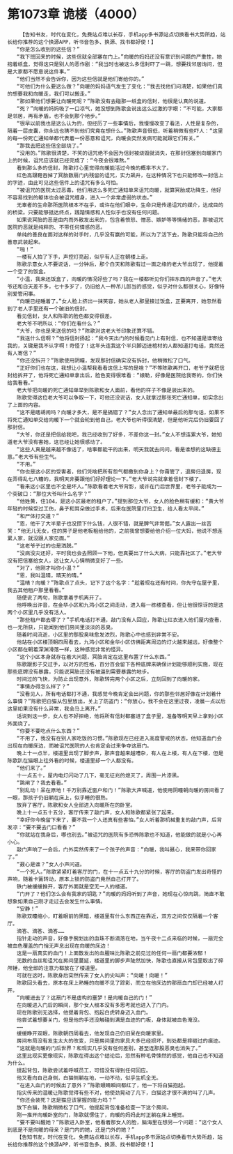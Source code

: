 # 第1073章 诡楼（4000）
        【告知书友，时代在变化，免费站点难以长存，手机app多书源站点切换看书大势所趋，站长给你推荐的这个换源APP，听书音色多、换源、找书都好使！】
       “你是怎么收到的这些信？”
       “我下班回来的时候，这些信就全部塞在门上。”向暖的妈妈还没有意识到问题的严重性，她抱着纸盒，觉得这只是别人的恶作剧：“我当时也被这么多信封吓了一跳，想要找邻居询问，但是大家都不愿意说这件事。”
       “他们当然不会告诉你，因为这些信就是他们寄给你的。”
       “可他们为什么要这么做？”向暖的妈妈语气发生了变化：“我去找他们问清楚，如果他们真的想要我和向暖走，我们可以搬走。”
       “那如果他们想要让向暖死呢？”陈歌没有去碰那一纸盒的信封，他很是认真的说道。
       “死？”向暖的妈妈吸了一口凉气，她没想到陈歌会说出这么过激的字眼：“不可能，大家都是邻居，再有矛盾，也不会到那个地步。”
       “很早以前我也是这么认为的，但经历了一些事情后，我慢慢改变了看法，人性是复杂的，隔着一层皮囊，你永远也猜不到他们究竟在想什么。”陈歌声音很低，听着稍微有些吓人：“这里的每一份死亡通知单都代表着一份恶意和诅咒，向暖会突然发病可能就跟它们有关。”
       “那我去把这些信全部烧了。”
       “没用的。”陈歌很清楚，不笑的诅咒绝不会因为信封被烧毁就消失，在那封信塞到向暖家门上的时候，诅咒应该就已经完成了：“今夜会很难熬。”
       看到那么多的信封，陈歌打心里觉得向暖能活过今晚的概率不大了。
       红色高跟鞋吞掉了冥胎数扇门内残留的诅咒，实力飙升，在这种情况下也只能修改一封信上的字迹，由此可见这些信件上的诅咒有多么可怕。
       “被诅咒的医院太过恶毒，他们用这么多死亡通知单来诅咒向暖，就算冥胎成功降生，他好不容易找到的躯体也会被诅咒缠身，进入一个非常虚弱的状态。”
       无辜者的生命那所医院根本不在乎，或许在他们眼中，生命只是传递诅咒的媒介，达成目的的桥梁。只要能够抵达终点，践踏情感和人性似乎也没有任何问题。
       如果说冥胎的恶是由内而外散发出来的，包含着愤怒、憎恶、嫉妒等等情绪的恶，那被诅咒医院的恶就是纯粹的、不带任何情感的恶。
       单纯的善良在面对这样的对手时，几乎没有赢的可能，所以为了活下去，陈歌只能将自己的善意武装起来。
       “啪！”
       一楼有人拍了下手，声控灯亮起，似乎有人正在朝楼上走。
       陈歌示意女人不要说话，一分钟后，那个白天和陈歌有过一面之缘的老大爷出现了，他提着一个空了的饭盒。
       “小温，我来还饭盒了，向暖的情况好些了吗？我在一楼都听见你们摔东西的声音了。”老大爷还和白天差不多，七十多岁了，仍旧给人一种吊儿郎当的感觉，似乎对什么都很关心，好像特别爱管闲事。
       “向暖已经睡着了。”女人脸上挤出一抹笑容，她从老人那里接过饭盒，正要离开，她忽然看到了老人手里还有一个破旧的信封。
       看见信封，女人和陈歌的脸色都变得很差。
       老大爷不明所以：“你们在看什么？”
       “大爷，你也是来送信的吗？”陈歌对这老大爷印象还算不错。
       “我送什么信啊？”他将信封扬起：“我今天出门的时候看见门上有封信，也不知道是谁寄给我的，关键是我不认字啊！奇怪了！这年头连我这个半只脚迈进棺材的人都知道打电话，竟然还有人寄信？”
       “你还没拆开？”陈歌使用阴瞳，发现那封信确实没有拆封，他稍微松了口气。
       “正好你们也在这，我想让小温帮我看看这信上写的是啥？”不等陈歌再开口，老爷子就把信封给拆开了，他将死亡通知单拿出后，脸色变得很难看：“娘勒，好像是医院给我寄的，你们快给我看看。”
       老大爷把向暖的死亡通知单举到陈歌和女人面前，看他的样子不像是装出来的。
       陈歌觉得这位老大爷可以争取一下，可他还没说话，女人就拿过那张死亡通知单，如实念出了上面的内容。
       “这不是瞎胡闹吗？向暖才多大，是不是搞错了？”女人念出了通知单最后的那句话，如果不将死亡通知单交给向暖下一个就会轮到他自己，老大爷也听得很清楚，但是他听完后仍旧要回了那封信。
       “大爷，你还是把信给我吧，我已经收到了好多，不差你这一封。”女人不想连累大爷，她知道老大爷没有害她，这已经让她很感动了。
       “这些人真是越来越不像话了，啥事都能干的出来，明天我就去问问，看是谁想的这缺德主意。”老大爷有些生气。
       “不用。”
       “你也是这小区的受害者，他们凭啥把所有怨气都撒到你身上？你甭管了，退房归退房，现在弄得乱七八糟的，我明天非要跟他们好好理论一下。”老大爷说完就拿着信封下楼了。
       “看来这小区里也不全是坏人。”陈歌看着老大爷背影，或许在门后世界里，老爷子能成为一个突破口：“那位大爷叫什么名字？”
       “他姓黄，住104，是这小区最老的租户了。”提到那位大爷，女人的脸色稍有缓和：“黄大爷年轻的时候受过工伤，鼻子和耳朵做过手术，后来在医院里打扫卫生，给人看太平间。”
       “和尸体打交道？”
       “恩，他干了大半辈子也没攒下什么钱，人很不错，就是脾气非常倔。”女人露出一丝苦笑：“他无儿无女，住的房子是他老板租给他的，之前我曾想要给他介绍一位大妈，他说不想连累人家，就没跟人家见面。”
       “这老爷子过的也是洒脱。”
       “没病没灾还好，平时我也会去照顾一下他，但真要出了什么大病，只能靠社区了。”老大爷没有把信塞给女人，这让女人心情稍微变好了一些。
       “对了，他刚才叫你小温？”
       “恩，我叫温晴，晴天的晴。”
       “温晴？向暖？”陈歌点了点头，记下了这个名字：“趁着现在还有时间，你先守在屋子里，我去其他租户那里看看。”
       随便说了两句，陈歌拿着手机离开了。
       他呼唤出许音，在金华小区和九鸿小区之间走动，进入每一栋楼查看，但让他很惊讶的是这两个小区里几乎没有活人。
       “那些租户都去哪了？”手机电话打不通，敲门没有人回应，陈歌让红衣进入他们屋内查看，也一无所获，只能闻到他们房间里淡淡的恶臭。
       随着时间流逝，小区里的那股臭味愈发浓烈，陈歌心中也感到非常不安。
       他站在小区楼顶朝四周看去，九鸿小区和金华小区仿佛距离周边的灯火越来越远，好像整个小区都在朝着深渊滑落一样，这种感觉非常的怪异。
       “这个小区本身就存在着大问题，冥胎肯定在这里布置了什么东西。”
       陈歌跟影子交过手，以对方的性格，百分百会留下各种底牌来确保计划能够顺利实施，现在那些底牌没有暴露，只能说冥胎还没有被逼到需要暴露的地步。
       时间过的飞快，为防止出现意外，陈歌转完两个小区之后，立刻回到了向暖的家。
       “事情办得怎么样了？”
       “没看见人，所有电话都打不通，我感觉今晚肯定会出问题，你的那些邻居好像在计划着什么事情？”陈歌把白猫从包里放出，关上了防盗门：“你放心，我不会在这里过夜，凌晨一点以后这里如果没有什么异常，我会马上离开。”
       话说到这一步，女人也不好拒绝，他将所有信封都塞进了盒子里，准备等明天早上拿到小区外面烧了。
       “你要不要吃点什么东西？”
       “不用了，我没有在别人家吃饭的习惯。”陈歌现在已经进入高度警戒的状态，他知道血门会出现在向暖床边，而被诅咒医院的人也肯定会过来争夺这扇门。
       晚上十一点半，楼道里出现了脚步声，那声音越来越嘈杂，有人在上楼，有人在下楼，但是陈歌趴在猫眼上往外看的时候，楼道里却一个人都没有。
       “他们来了。”
       十一点五十，屋内电灯闪动了几下，毫无征兆的熄灭了，周围一片漆黑。
       “跳闸了？我去看看。”
       “别乱动！呆在原地！千万别靠近窗户和门！”陈歌大声喊道，他使用阴瞳朝向暖的房间看了一眼，那孩子仍旧躺在床上，似乎睡的很熟。
       放弃了客厅，陈歌和女人全部进入向暖所在的卧室。
       晚上十一点五十五分，客厅传来了敲门声，女人和陈歌都紧张了起来。
       “幸好你今晚留下来了，要不我一个人还真有些害怕。”女人听着那机械重复的敲门声，后背发凉：“要不要去门口看看？”
       “你就站在我身后，哪也别去。”被诅咒的医院有多恐怖陈歌也不知道，他能做的就是小心再小心。
       敲门声响了一会后，门外突然传来了一个孩子的声音：“向暖，我叫聂心，我来带你回家了。”
       “聂心是谁？”女人小声问道。
       “一个死人。”陈歌紧紧盯着客厅的门，在十一点五十九分的时候，客厅的防盗门发出奇怪的声响，随着卡簧转动，原本上锁的防盗门竟然自己打开了。
       铁门被缓缓推开，客厅外面就是空无一人的楼道。
       “门开了？他们怎么会有我家的钥匙？”向暖的妈妈听到了声音，她现在心惊肉跳，简直不敢想象如果自己刚才走过去会发生什么事情。
       “安静！”
       陈歌双瞳缩小，盯着眼前的黑暗，楼道里有什么东西正在靠近，双方之间仅仅隔着一个客厅。
       滴答、滴答、滴答……
       指针走动的声音，好像手腕划出的血珠不断滴落在地，当午夜十二点来临的时候，一扇完全被血色覆盖的门悄无声息出现在向暖的床边！
       这是一扇真实的血门！上面散发出的血腥味比陈歌之前见过的任何一扇门都要浓郁！
       无数的血丝和诅咒在房间里蔓延，楼道里的脚步声陡然加快，陈歌也直接从背包里取出了碎颅锤，他全部的注意力都放在了楼道里。
       可就在这时，陈歌身后突然传来了女人的尖叫声：“向暖！向暖！”
       陈歌回头看去，原本在床上熟睡的向暖不见了踪影，而立在他床边的那扇血门却已经被人打开。
       “向暖进去了？这扇门不是虚构的噩梦！是向暖自己的门！”
       在向暖进入门后的瞬间，那个女人根本没有多思考就也进入了门内。
       现在陈歌别无选择，他提着背包、抱起白虎转身迈入血门。
       他尝试着想要关门，但是他的手还没触碰到满是血迹的门板，身体就被血色淹没。
       ……
       缓缓睁开双眼，陈歌朝四周看去，他发现自己仍旧呆在向暖家里。
       房间布局没有发生太大的改变，只是房间里的家具大多已经损坏，到处都是摔砸过的痕迹。
       “这就是向暖的门后世界？和现实几乎没有任何差别，甚至连那股恶臭也消失了。”
       这里比现实更像现实，陈歌在得出这个结论后，忽然有种毛骨悚然的感觉，他自己也不知道为什么。
       提起背包，陈歌尝试着呼喊员工，可惜没有得到任何回应。
       他又看向自己身侧，白猫侧躺在地，一动不动，似乎生机全无。
       “在进入血门的时候出了意外？”陈歌眼睛瞬间都红了，他一下将白猫抱起。
       指尖传来的温暖让陈歌觉得有些不对，他使劲晃动了几下，白猫这才很不满的叫了几声。
       “你还会装死？这是猫应该掌握的能力吗？”
       放下白猫，陈歌稍微松了口气，他提起背包准备检查一下这个房间。
       刚一推开向暖卧室的门，陈歌就愣住了，向暖的妈妈此时正躺在床上睡觉。
       “要不要叫醒她？”陈歌进入卧室，他看着那女人的脸，脑海里在想另一个问题：“这个女人到底是不是向暖的母亲？是门内的她，还是门外的她？”
       【告知书友，时代在变化，免费站点难以长存，手机app多书源站点切换看书大势所趋，站长给你推荐的这个换源APP，听书音色多、换源、找书都好使！】